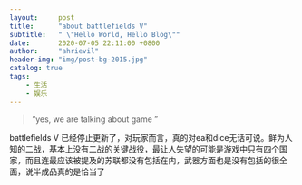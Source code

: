 ```yaml
---
layout:     post
title:      "about battlefields V"
subtitle:   " \"Hello World, Hello Blog\""
date:       2020-07-05 22:11:00 +0800
author:     "ahrievil"
header-img: "img/post-bg-2015.jpg"
catalog: true
tags:
    - 生活
    - 娱乐
---
```


> “yes, we are talking about game ”


battlefields V 已经停止更新了，对玩家而言，真的对ea和dice无话可说。鲜为人知的二战，基本上没有二战的关键战役，最让人失望的可能是游戏中只有四个国家，而且连最应该被提及的苏联都没有包括在内，武器方面也是没有包括的很全面，说半成品真的是恰当了  
